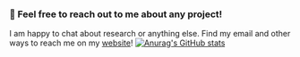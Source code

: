 ### 👋 Feel free to reach out to me about any project!

I am happy to chat about research or anything else. Find my email and other ways to reach me on my [website](https://hannes-stark.com/)!
[![Anurag's GitHub stats](https://github-readme-stats.vercel.app/api?username=HannesStark&theme=dark&show_icons=true&hide=prs,issues&count_private=true)](https://github.com/anuraghazra/github-readme-stats)
